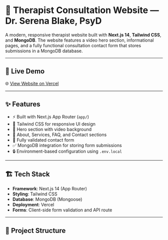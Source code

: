 # 🧠 Therapist Consultation Website — Dr. Serena Blake, PsyD

A modern, responsive therapist website built with **Next.js 14**, **Tailwind CSS**, and **MongoDB**. The website features a video hero section, informational pages, and a fully functional consultation contact form that stores submissions in a MongoDB database.

---

## 🔗 Live Demo

🌐 [View Website on Vercel](https://your-vercel-project-url.vercel.app)

---

## ✨ Features

- ⚡️ Built with Next.js App Router (`app/`)
- 🎨 Tailwind CSS for responsive UI design
- 🎥 Hero section with video background
- 📄 About, Services, FAQ, and Contact sections
- 🧾 Fully validated contact form
- ✅ MongoDB integration for storing form submissions
- 🔒 Environment-based configuration using `.env.local`

---

## 🏗 Tech Stack

- **Framework**: Next.js 14 (App Router)
- **Styling**: Tailwind CSS
- **Database**: MongoDB (Mongoose)
- **Deployment**: Vercel
- **Forms**: Client-side form validation and API route

---

## 🧩 Project Structure